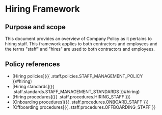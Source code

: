 # Hiring Framework

## Purpose and scope

This document provides an overview of Company Policy as it pertains to hiring staff. This framework applies to both contractors and employees and the terms "staff" and "hires" are used to both contractors and employees.

## Policy references

* [Hiring policies]({{ .staff.policies.STAFF_MANAGEMENT_POLICY }}#hiring)
* [Hiring standards]({{ .staff.standards.STAFF_MANAGEMENT_STANDARDS }}#hiring)
* [Hiring procedures]({{ .staff.procedures.HIRING_STAFF }})
* [Onboarding procedures]({{ .staff.procedures.ONBOARD_STAFF }})
* [Offboarding procedures]{{ .staff.procedures.OFFBOARDING_STAFF }}
